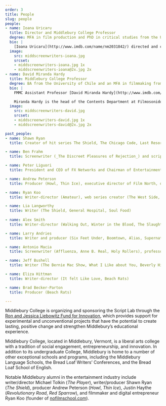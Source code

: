 ```yaml
---
order: 3
title: People
slug: people
people:
- name: Ioana Uricaru
  title: Director and Middlebury College Professor
  degree: MFA in film production and PhD in critical studies from the University of Southern California 
  bio: |
    [Ioana Uricaru](http://www.imdb.com/name/nm2031842/) directed and co-wrote the feature _Lemonade_, which premiered in the official selection of the Berlin Film festival in February 2018 and was selected in numerous other festivals (including in competition at the Tribeca Film Festival). She previously directed the short film _Stopover_ (2011 Official Selection, Sundance Film Festival) and codirected the omnibus feature _Tales from the Golden Age_ (2009, Official Selection at the Cannes Film Festival). Uricaru was a fellow at the Sundance Screenwriting and Directing Labs and a resident of the Cannes Cinefondation. She is currently in development with the feature _Paperclip_ (recipient of the Sloan Sundance Commissioning Grant and of the Berlin Prize). Uricaru is also a script consultant (_Beyond the Hills_, by Cristian Mungiu, Best Screenplay Award at the Cannes Film Festival)
  image:
    src: middscreenwriters-ioana.jpg
    srcset:
    - middscreenwriters-ioana.jpg 1x
    - middscreenwriters-ioana@2x.jpg 2x
- name: David Miranda Hardy
  title: Middlebury College Professor
  degree: BA from the University of Chile and an MFA in filmmaking from Temple University (as a Fulbright Scholar)
  bio: |
    FMMC Assistant Professor [David Miranda Hardy](http://www.imdb.com/name/nm8687193/) is a Chilean filmmaker and sound designer, with an MFA in film from Temple University in Philadelphia, where he resided for five years on a Fulbright Scholarship. David has taught sound for film, screenwriting, and directing in Chile, Cuba (EICTV), and the USA.

    Miranda Hardy is the head of the Contents Department at Filmosonido Chile, where he was the showrunner for *Bala Loca* (*Stray Bullet*, 2016), a 10-episode miniseries broadcast by Turner-owned Chilevision. The show was nominated for Best Series at the Platino Awards 2017 and is now distributed by Netflix.
  image:
    src: middscreenwriters-david.jpg
    srcset:
    - middscreenwriters-david.jpg 1x
    - middscreenwriters-david@2x.jpg 2x

past_people:
- name: Shawn Ryan
  title: Creator of hit series The Shield, The Chicago Code, Last Resort, Timeless. Writer and executive producer (The Unit, Lie to Me, S.W.A.T.) 

- name: Ben Frahm
  title: Screenwriter (_The Discreet Pleasures of Rejection_) and script consultant (How to Train Your Dragon), assistant professor of screenwriting at Syracuse University. Ben leads the Script Lab’s 2-day structure and pitching workshop. 

- name: Peter Liguori
  title: President and CEO of FX Networks and Chairman of Entertainment for Fox (1998-2009). Producer of independent cult classic Big Night.

- name: Andrew Peterson
  title: Producer (Howl, Thin Ice), executive director of Film North, director of programming at Provincetown Film Festival

- name: Ryan Koo
  title: Writer-director (Amateur), web series creator (The West Side, Webby Award for Best Drama Series). Founder of the filmmaking website No Film School.

- name: Lia Langworthy 
  title: Writer (The Shield, General Hospital, Soul Food)
  
- name: Alex Smith
  title: Writer-director (Walking Out, Winter in the Blood, The Slaughter Rule), script consultant, former Creative Director of the University of Texas Film Institute.

- name: Larry Andries
  title: Writer and producer (Six Feet Under, Boomtown, Alias, Supernatural, HBO’s The Pacific, BET’s Being Mary Jane). 

- name: Antonio Macia
  title: Screenwriter (Affluenza, Anne B. Real, Holy Rollers), professor of screenwriting at the AFI Conservatory.

- name: Jeff Bushell
  title: Writer (The Bernie Mac Show, What I Like about You, Beverly Hills Chihuahua)

- name: Eliza Hittman
  title: Writer-director (It felt Like Love, Beach Rats) 

- name: Brad Becker-Parton
  title: Producer (Beach Rats)

---
```


Middlebury College is organizing and sponsoring the Script Lab through the [Ron and Jessica Liebowitz Fund for Innovation](http://www.middlebury.edu/about/fund-innovation), which provides support for experimental and unconventional projects that have the potential to create lasting, positive change and strengthen Middlebury’s educational experience.


Middlebury College, located in Middlebury, Vermont, is a liberal arts college with a tradition of social engagement, entrepreneurship, and innovation. In addition to its undergraduate College, Middlebury is home to a number of other exceptional schools and programs, including the Middlebury Language Schools, the Bread Loaf Writers’ Conferences, and the Bread Loaf School of English.

Notable Middlebury alumni in the entertainment industry include writer/director Michael Tolkin (*The Player*), writer/producer Shawn Ryan (*The Shield*), producer Andrew Peterson (*Howl*, *Thin Ice*), Justin Haythe (*Revolutionary Road*, *Red Sparrow*), and filmmaker and digital entrepreneur Ryan Koo (founder of [nofilmschool.com](http://nofilmschool.com)).

